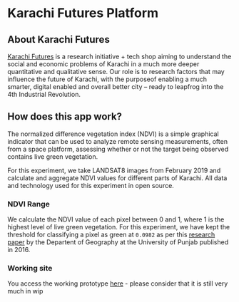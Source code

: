 # Karachi Futures Platform

## About Karachi Futures

[Karachi Futures](http://karachifutures.com/) is a research initiative + tech shop aiming to understand the social and economic 
problems of Karachi in a much more deeper quantitative and qualitative sense. Our role is to research factors that may influence 
the future of Karachi, with the purposeof enabling a much smarter, digital enabled and overall better city – ready to leapfrog into 
the 4th Industrial Revolution.

## How does this app work?

The normalized difference vegetation index (NDVI) is a simple graphical indicator that can be used to analyze remote sensing 
measurements, often from a space platform, assessing whether or not the target being observed contains live green vegetation. 

For this experiment, we take LANDSAT8 images from February 2019 and calculate and aggregate NDVI values for different parts
of Karachi. All data and technology used for this experiment in open source. 

### NDVI Range

We calculate the NDVI value of each pixel between 0 and 1, where 1 is the highest level of live green vegetation. For this experiment,
we have kept the threshold for classifying a pixel as green at `0.0982` as per this [research paper](https://www.researchgate.net/publication/337101410_Evaluating-Spatial-Patterns_of_Urban_Green_Spaces_in_Karachi_Through_Satellite_Remote_Sensing) by the Departent of Geography at the University of Punjab published in 2016.

### Working site

You access the working prototype [here](https://kfplatform-poc.herokuapp.com/) - please consider that it is still very much in wip

